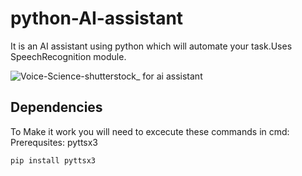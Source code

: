 # python-AI-assistant
It is an AI assistant using python which will automate your task.Uses SpeechRecognition module.

![Voice-Science-shutterstock_ for ai assistant](https://user-images.githubusercontent.com/67308774/87038872-328aab00-c1a3-11ea-90db-b18ec002ee78.jpg)

## Dependencies
To Make it work you will need to excecute these commands in cmd:
Prerequsites:
pyttsx3
```
pip install pyttsx3
```
